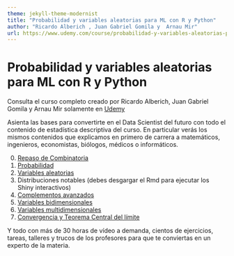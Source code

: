 ```yaml
---
theme: jekyll-theme-modernist
title: "Probabilidad y variables aleatorias para ML con R y Python"
author: "Ricardo Alberich , Juan Gabriel Gomila y  Arnau Mir"
url: https://www.udemy.com/course/probabilidad-y-variables-aleatorias-para-ml-con-r-y-python/?couponCode=B85F8D52148DF5AAD8F7
---
```



# Probabilidad y variables aleatorias para ML con R y Python

Consulta el curso completo creado por Ricardo Alberich, Juan Gabriel Gomila y Arnau Mir solamente en [Udemy](https://www.udemy.com/course/probabilidad-y-variables-aleatorias-para-ml-con-r-y-python/?couponCode=B85F8D52148DF5AAD8F7)

Asienta las bases para convertirte en el Data Scientist del futuro con todo el contenido de estadística descriptiva del curso. En particular verás los mismos contenidos que explicamos en primero de carrera a matemáticos, ingenieros, economistas, biólogos, médicos o informáticos. 

0. [Repaso de Combinatoria](https://joanby.github.io/probabilidad/Tema_0_Prerequisitos)
1. [Probabilidad](https://joanby.github.io/probabilidad/Tema_1_Probabilidad)
2. [Variables aleatorias](https://joanby.github.io/probabilidad/Tema_2_VA)
3. Distribuciones notables (debes desgargar el Rmd para ejecutar los Shiny interactivos)
4. [Complementos avanzados](https://joanby.github.io/probabilidad/Tema_4_Momentos)
5. [Variables bidimensionales](https://joanby.github.io/probabilidad/Tema_5_Varias-Variables)
6. [Variables multidimensionales](https://joanby.github.io/probabilidad/Tema_6_Varias-Variables)
7. [Convergencia y Teorema Central del límite](https://joanby.github.io/probabilidad/Tema_7_TCL)

Y todo con más de 30 horas de vídeo a demanda, cientos de ejercicios, tareas, talleres y trucos de los profesores para que te conviertas en un experto de la materia.
